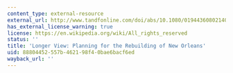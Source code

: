 ```yaml
---
content_type: external-resource
external_url: http://www.tandfonline.com/doi/abs/10.1080/01944360802140835
has_external_license_warning: true
license: https://en.wikipedia.org/wiki/All_rights_reserved
status: ''
title: 'Longer View: Planning for the Rebuilding of New Orleans'
uid: 88804452-557b-4621-98f4-0bae6bacf6ed
wayback_url: ''
---
```

